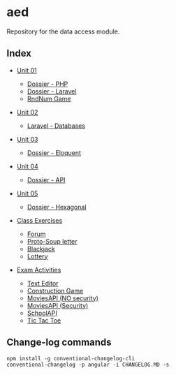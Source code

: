<div align="justify">

# aed

Repository for the data access module.

## Index

- [Unit 01](./unit-01/)
  - [Dossier - PHP](./unit-01/dossier-php/)
  - [Dossier - Laravel](./unit-01/dossier-laravel/)
  - [RndNum Game](./unit-01/rndnum-game/)

- [Unit 02](./unit-02/)
  - [Laravel - Databases](./unit-02/laravel/laravel-bbdd/)

- [Unit 03](./unit-03/)
  - [Dossier - Eloquent](./unit-03/dossier-eloquent/)


- [Unit 04](./unit-04/)
  - [Dossier - API](./unit-04/api-rest-laravel)


- [Unit 05](./unit-05/)
  - [Dossier - Hexagonal](./unit-05/)


- [Class Exercises](./class-exercise/)
  - [Forum](/class-exercise/forum/)
  - [Proto-Soup letter](/class-exercise/proto-letter-soup/)
  - [Blackjack](/class-exercise/blackjack)
  - [Lottery](/class-exercise/lottery)

- [Exam Activities](./exam-activities/)
  - [Text Editor](./exam-activities/text-editor/)
  - [Construction Game](./exam-activities/construction-game/)
  - [MoviesAPI (NO security)](./exam-activities/movies-api-without-security)
  - [MoviesAPI (Security)](./exam-activities/movies-api-security)
  - [SchoolAPI](./exam-activities/institutov2)
  - [Tic Tac Toe](./exam-activities/tictactoe)

## Change-log commands

```
npm install -g conventional-changelog-cli
conventional-changelog -p angular -i CHANGELOG.MD -s
```

</div>
